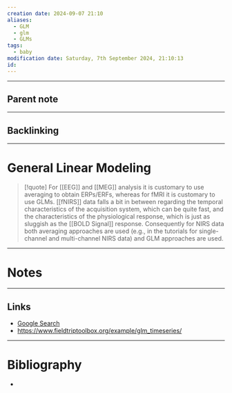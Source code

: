 ```yaml
---
creation date: 2024-09-07 21:10
aliases:
  - GLM
  - glm
  - GLMs
tags:
  - baby
modification date: Saturday, 7th September 2024, 21:10:13
id:
---
```

---

## Parent note
---
## Backlinking


---
# General Linear Modeling

>[!quote]
> For [[EEG]] and [[MEG]] analysis it is customary to use averaging to obtain ERPs/ERFs, whereas for fMRI it is customary to use GLMs. [[fNIRS]] data falls a bit in between regarding the temporal characteristics of the acquisition system, which can be quite fast, and the characteristics of the physiological response, which is just as sluggish as the [[BOLD Signal]] response. Consequently for NIRS data both averaging approaches are used (e.g., in the tutorials for single-channel and multi-channel NIRS data) and GLM approaches are used.
---
# Notes


---
## Links
- [Google Search](https://www.google.com/search?q=General+Linear+Modeling)
- https://www.fieldtriptoolbox.org/example/glm_timeseries/

---
# Bibliography
+ 